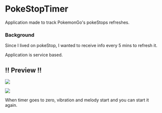 # PokeStopTimer

Application made to track PokemonGo's pokeStops refreshes.

### Background

Since I lived on pokeStop, I wanted to receive info every 5 mins to refresh it.

Application is service based.

## !! Preview !!

![](https://media.giphy.com/media/3ohzdIwF57toclwvde/giphy.gif)

![](https://media.giphy.com/media/xUPGcpuvEhNaWbwTba/giphy.gif)

When timer goes to zero, vibration and melody start and you can start it again.
